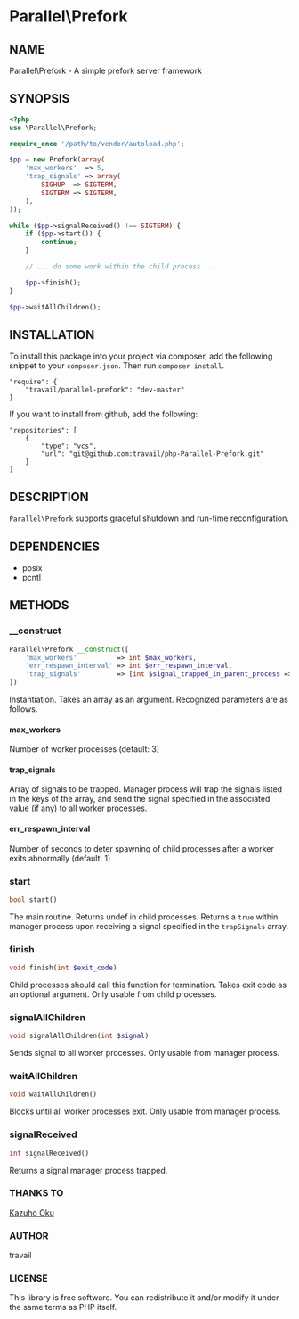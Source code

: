 Parallel\Prefork
========

## NAME

Parallel\Prefork - A simple prefork server framework

## SYNOPSIS

```php
<?php
use \Parallel\Prefork;

require_once '/path/to/vendor/autoload.php';

$pp = new Prefork(array(
    'max_workers'  => 5,
    'trap_signals' => array(
        SIGHUP  => SIGTERM,
        SIGTERM => SIGTERM,
    ),
));

while ($pp->signalReceived() !== SIGTERM) {
    if ($pp->start()) {
        continue;
    }

    // ... do some work within the child process ...

    $pp->finish();
}

$pp->waitAllChildren();
```

## INSTALLATION

To install this package into your project via composer, add the following snippet to your `composer.json`. Then run `composer install`.

```
"require": {
    "travail/parallel-prefork": "dev-master"
}
```

If you want to install from github, add the following:

```
"repositories": [
    {
        "type": "vcs",
        "url": "git@github.com:travail/php-Parallel-Prefork.git"
    }
]
```

## DESCRIPTION

`Parallel\Prefork` supports graceful shutdown and run-time reconfiguration.

## DEPENDENCIES

* posix
* pcntl

## METHODS

### __construct

```php
Parallel\Prefork __construct([
    'max_workers'          => int $max_workers,
    'err_respawn_interval' => int $err_respawn_interval,
    'trap_signals'         => [int $signal_trapped_in_parent_process => int $signal_sent_to_child_processes],
])
```

Instantiation. Takes an array as an argument. Recognized parameters are as follows.

#### max_workers

Number of worker processes (default: 3)

#### trap_signals

Array of signals to be trapped. Manager process will trap the signals listed in the keys of the array, and send the signal specified in the associated value (if any) to all worker processes.

#### err_respawn_interval

Number of seconds to deter spawning of child processes after a worker exits abnormally (default: 1)

### start

```php
bool start()
```

The main routine. Returns undef in child processes. Returns a `true` within manager process upon receiving a signal specified in the `trapSignals` array.

### finish

```php
void finish(int $exit_code)
```

Child processes should call this function for termination. Takes exit code as an optional argument. Only usable from child processes.

### signalAllChildren

```php
void signalAllChildren(int $signal)
```

Sends signal to all worker processes. Only usable from manager process.

### waitAllChildren

```php
void waitAllChildren()
```

Blocks until all worker processes exit. Only usable from manager process.

### signalReceived

```php
int signalReceived()
```

Returns a signal manager process trapped.

### THANKS TO

[Kazuho Oku](https://metacpan.org/pod/release/KAZUHO/Parallel-Prefork-0.05/lib/Parallel/Prefork.pm)

### AUTHOR

travail

### LICENSE

This library is free software. You can redistribute it and/or modify it under the same terms as PHP itself.
